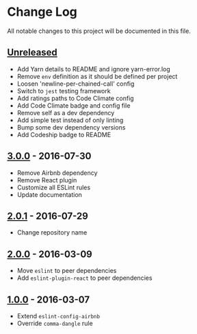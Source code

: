 # Change Log

All notable changes to this project will be documented in this file.

## [Unreleased]

- Add Yarn details to README and ignore yarn-error.log
- Remove `env` definition as it should be defined per project
- Loosen 'newline-per-chained-call' config
- Switch to `jest` testing framework
- Add ratings paths to Code Climate config
- Add Code Climate badge and config file
- Remove self as a dev dependency
- Add simple test instead of only linting
- Bump some dev dependency versions
- Add Codeship badge to README

## [3.0.0] - 2016-07-30

- Remove Airbnb dependency
- Remove React plugin
- Customize all ESLint rules
- Update documentation

## [2.0.1] - 2016-07-29

- Change repository name

## [2.0.0] - 2016-03-09

- Move `eslint` to peer dependencies
- Add `eslint-plugin-react` to peer dependencies

## [1.0.0] - 2016-03-07

- Extend `eslint-config-airbnb`
- Override `comma-dangle` rule

[unreleased]: https://github.com/subchannel/javascript/compare/3.0.0...HEAD
[3.0.0]: https://github.com/subchannel/javascript/compare/2.0.1...3.0.0
[2.0.1]: https://github.com/subchannel/javascript/compare/2.0.0...2.0.1
[2.0.0]: https://github.com/subchannel/javascript/compare/1.0.0...2.0.0
[1.0.0]: https://github.com/subchannel/javascript/releases/tag/1.0.0
